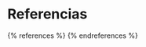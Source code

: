 [//]: # (-*- mode: markdown; coding: utf-8 -*-)

# Referencias

{% references %} {% endreferences %}
